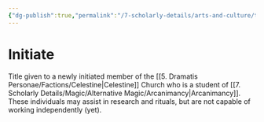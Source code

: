 ```yaml
---
{"dg-publish":true,"permalink":"/7-scholarly-details/arts-and-culture/titles/initiate/","noteIcon":""}
---
```


# Initiate

Title given to a newly initiated member of the [[5. Dramatis Personae/Factions/Celestine\|Celestine]] Church who is a student of [[7. Scholarly Details/Magic/Alternative Magic/Arcanimancy\|Arcanimancy]]. These individuals may assist in research and rituals, but are not capable of working independently (yet).